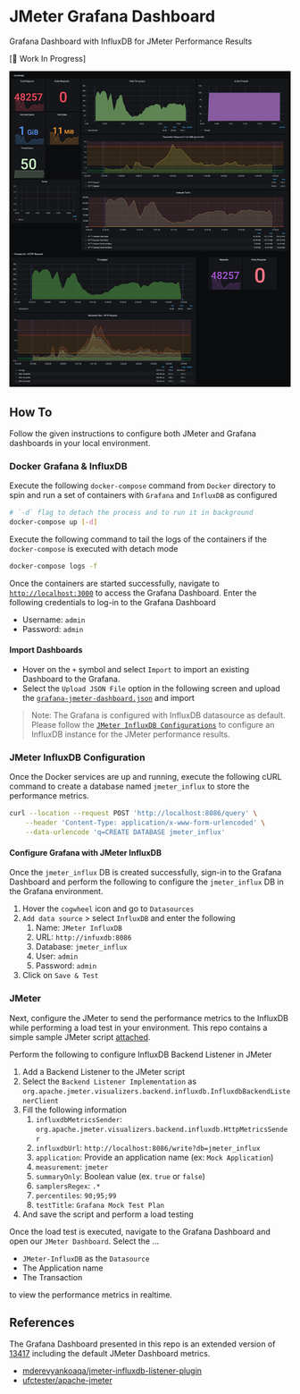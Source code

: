 # JMeter Grafana Dashboard

Grafana Dashboard with InfluxDB for JMeter Performance Results

[:construction: Work In Progress]

![JMeter Grafana Dashboard](Examples/Images/jmeter-grafana-dashboard.png)

## How To

Follow the given instructions to configure both JMeter and Grafana dashboards in your local environment.

### Docker Grafana & InfluxDB

Execute the following `docker-compose` command from `Docker` directory to spin and run a set of containers with `Grafana` and `InfluxDB` as configured

```sh
# `-d` flag to detach the process and to run it in background
docker-compose up [-d]
```

Execute the following command to tail the logs of the containers if the `docker-compose` is executed with detach mode

```sh
docker-compose logs -f
```

Once the containers are started successfully, navigate to [`http://localhost:3000`](http://localhost:3000) to access the Grafana Dashboard. Enter the following credentials to log-in to the Grafana Dashboard

- Username: `admin`
- Password: `admin`

#### Import Dashboards

- Hover on the `+` symbol and select `Import` to import an existing Dashboard to the Grafana.
- Select the `Upload JSON File` option in the following screen and upload the [`grafana-jmeter-dashboard.json`](Grafana%20Dashboard/grafana-jmeter-dashboard.json) and import

> Note: The Grafana is configured with InfluxDB datasource as default. Please follow the [`JMeter InfluxDB Configurations`](#jmeter-influxdb-configuration) to configure an InfluxDB instance for the JMeter performance results.

### JMeter InfluxDB Configuration

Once the Docker services are up and running, execute the following cURL command to create a database named `jmeter_influx` to store the performance metrics.

```sh
curl --location --request POST 'http://localhost:8086/query' \
    --header 'Content-Type: application/x-www-form-urlencoded' \
    --data-urlencode 'q=CREATE DATABASE jmeter_influx'
```

#### Configure Grafana with JMeter InfluxDB

Once the `jmeter_influx` DB is created successfully, sign-in to the Grafana Dashboard and perform the following to configure the `jmeter_influx` DB in the Grafana environment.

1. Hover the `cogwheel` icon and go to `Datasources`
2. `Add data source` > select `InfluxDB` and enter the following
   1. Name: `JMeter InfluxDB`
   2. URL: `http://infuxdb:8086`
   3. Database: `jmeter_influx`
   4. User: `admin`
   5. Password: `admin`
3. Click on `Save & Test`

### JMeter

Next, configure the JMeter to send the performance metrics to the InfluxDB while performing a load test in your environment. This repo contains a simple sample JMeter script [attached](JMeter%20Script/grafana-mock-test.jmx).

Perform the following to configure InfluxDB Backend Listener in JMeter

1. Add a Backend Listener to the JMeter script
2. Select the `Backend Listener Implementation` as `org.apache.jmeter.visualizers.backend.influxdb.InfluxdbBackendListenerClient`
3. Fill the following information
   1. `influxdbMetricsSender`: `org.apache.jmeter.visualizers.backend.influxdb.HttpMetricsSender`
   2. `influxdbUrl`: `http://localhost:8086/write?db=jmeter_influx`
   3. `application`: Provide an application name (ex: `Mock Application`)
   4. `measurement`: `jmeter`
   5. `summaryOnly`: Boolean value (ex. `true` or `false`)
   6. `samplersRegex`: `.*`
   7. `percentiles`: `90;95;99`
   8. `testTitle`: `Grafana Mock Test Plan`
4. And save the script and perform a load testing

Once the load test is executed, navigate to the Grafana Dashboard and open our `JMeter Dashboard`. Select the ...

- `JMeter-InfluxDB` as the `Datasource`
- The Application name
- The Transaction

to view the performance metrics in realtime.

## References

The Grafana Dashboard presented in this repo is an extended version of [13417](https://grafana.com/grafana/dashboards/13417) including the default JMeter Dashboard metrics.

- [mderevyankoaqa/jmeter-influxdb-listener-plugin](https://github.com/mderevyankoaqa/jmeter-influxdb-listener-plugin)
- [ufctester/apache-jmeter](https://github.com/ufctester/apache-jmeter)
